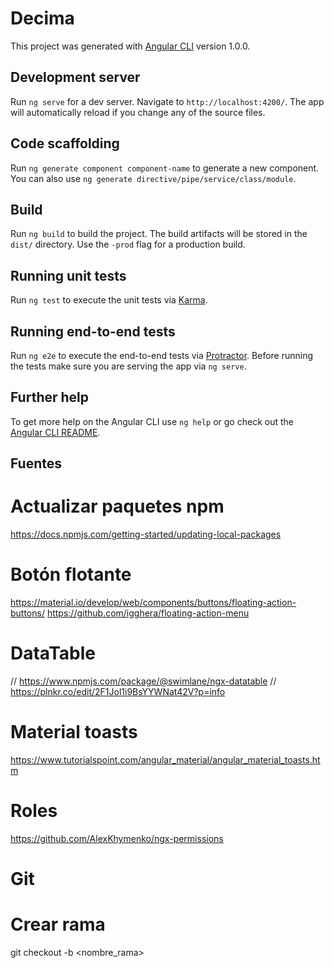 # Decima

This project was generated with [Angular CLI](https://github.com/angular/angular-cli) version 1.0.0.

## Development server

Run `ng serve` for a dev server. Navigate to `http://localhost:4200/`. The app will automatically reload if you change any of the source files.

## Code scaffolding

Run `ng generate component component-name` to generate a new component. You can also use `ng generate directive/pipe/service/class/module`.

## Build

Run `ng build` to build the project. The build artifacts will be stored in the `dist/` directory. Use the `-prod` flag for a production build.

## Running unit tests

Run `ng test` to execute the unit tests via [Karma](https://karma-runner.github.io).

## Running end-to-end tests

Run `ng e2e` to execute the end-to-end tests via [Protractor](http://www.protractortest.org/).
Before running the tests make sure you are serving the app via `ng serve`.

## Further help

To get more help on the Angular CLI use `ng help` or go check out the [Angular CLI README](https://github.com/angular/angular-cli/blob/master/README.md).


## Fuentes
# Actualizar paquetes npm
https://docs.npmjs.com/getting-started/updating-local-packages

# Botón flotante
https://material.io/develop/web/components/buttons/floating-action-buttons/
https://github.com/igghera/floating-action-menu

# DataTable
// https://www.npmjs.com/package/@swimlane/ngx-datatable
// https://plnkr.co/edit/2F1Jol1i9BsYYWNat42V?p=info

# Material toasts
https://www.tutorialspoint.com/angular_material/angular_material_toasts.htm

# Roles
https://github.com/AlexKhymenko/ngx-permissions

# Git
# Crear rama
git checkout -b <nombre_rama>